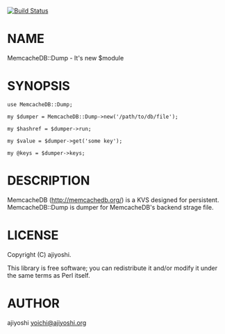 [![Build Status](https://travis-ci.org/ajiyoshi-vg/MemcacheDB-Dump.svg?branch=master)](https://travis-ci.org/ajiyoshi-vg/MemcacheDB-Dump)
# NAME

MemcacheDB::Dump - It's new $module

# SYNOPSIS

    use MemcacheDB::Dump;

    my $dumper = MemcacheDB::Dump->new('/path/to/db/file');

    my $hashref = $dumper->run;

    my $value = $dumper->get('some key');

    my @keys = $dumper->keys;

# DESCRIPTION

MemcacheDB (http://memcachedb.org/) is a KVS designed for persistent.
MemcacheDB::Dump is dumper for MemcacheDB's backend strage file.

# LICENSE

Copyright (C) ajiyoshi.

This library is free software; you can redistribute it and/or modify
it under the same terms as Perl itself.

# AUTHOR

ajiyoshi <yoichi@ajiyoshi.org>
